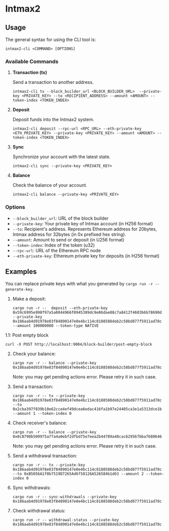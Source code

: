 # Intmax2 

## Usage

The general syntax for using the CLI tool is:


```
intmax2-cli <COMMAND> [OPTIONS]
```


### Available Commands

1. **Transaction (tx)**
   
   Send a transaction to another address.

   ```
   intmax2-cli tx --block_builder_url <BLOCK_BUILDER_URL>  --private-key <PRIVATE_KEY> --to <RECIPIENT_ADDRESS> --amount <AMOUNT> --token-index <TOKEN_INDEX>
   ```

2. **Deposit**
   
   Deposit funds into the Intmax2 system.

   ```
   intmax2-cli deposit --rpc-url <RPC_URL> --eth-private-key <ETH_PRIVATE_KEY> --private-key <PRIVATE_KEY> --amount <AMOUNT> --token-index <TOKEN_INDEX>
   ```

3. **Sync**
   
   Synchronize your account with the latest state.

   ```
   intmax2-cli sync --private-key <PRIVATE_KEY>
   ```

4. **Balance**
   
   Check the balance of your account.

   ```
   intmax2-cli balance --private-key <PRIVATE_KEY>
   ```

### Options

- `--block_builder_url`: URL of the block builder
- `--private-key`: Your private key of Intmax account (in H256 format)
- `--to`: Recipient's address. Represents Ethereum address for 20bytes, Intmax address for 32bytes (in 0x prefixed hex string).
- `--amount`: Amount to send or deposit (in U256 format)
- `--token-index`: Index of the token (u32)
- `--rpc-url`: URL of the Ethereum RPC node
- `--eth-private-key`: Ethereum private key for deposits (in H256 format)

## Examples

You can replace private keys with what you generated by `cargo run -r -- generate-key`.

1. Make a deposit:
   ```
   cargo run -r --  deposit --eth-private-key 0x59c6995e998f97a5a0044966f0945389dc9e86dae88c7a8412f4603b6b78690d --private-key 0x186aab4d91978e03f84890147e0e4bc114c8188588deb2c58bd877f5911ad78c --amount 100000000 --token-type NATIVE
   ```
1.1: Post empty block
   ```
   curl -X POST http://localhost:9004/block-builder/post-empty-block 
   ```

2. Check your balance:
   ```
   cargo run -r -- balance --private-key 0x186aab4d91978e03f84890147e0e4bc114c8188588deb2c58bd877f5911ad78c
   ```
   Note: you may get pending actions error. Please retry it in such case. 
3. Send a transaction:
   ```
   cargo run -r -- tx --private-key 0x186aab4d91978e03f84890147e0e4bc114c8188588deb2c58bd877f5911ad78c --to 0x2cba397f839b10e62cce4ef49dcea6edac416fa1b97e24405ca3e1a5313dce1b --amount 1 --token-index 0 
   ```

4. Check receiver's balance:
   ```
   cargo run -r -- balance --private-key 0x0c8790b509975a7fa4a0ebf2dfbd75e7eea2b44789a48cac629567bbaf680646
   ```
   Note: you may get pending actions error. Please retry it in such case. 

5. Send a withdrawal transaction: 
   ```
   cargo run -r -- tx --private-key 0x186aab4d91978e03f84890147e0e4bc114c8188588deb2c58bd877f5911ad78c --to 0xB5056A1f0b7519D7265Ad6f58126A526584b1d63 --amount 2 --token-index 0 
   ```
6. Sync withdrawals: 
   ```
   cargo run -r -- sync-withdrawals --private-key 0x186aab4d91978e03f84890147e0e4bc114c8188588deb2c58bd877f5911ad78c
   ```
7. Check withdrawal status: 
   ```
   cargo run -r -- withdrawal-status --private-key 0x186aab4d91978e03f84890147e0e4bc114c8188588deb2c58bd877f5911ad78c
   ```